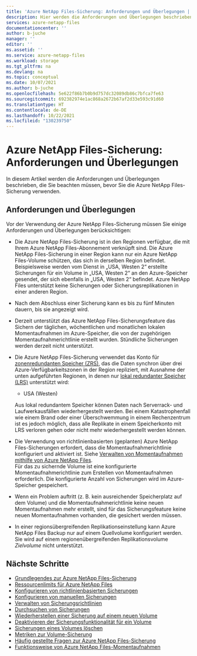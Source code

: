 ```yaml
---
title: 'Azure NetApp Files-Sicherung: Anforderungen und Überlegungen | Microsoft-Dokumentation'
description: Hier werden die Anforderungen und Überlegungen beschrieben, die Sie beachten müssen, bevor Sie die Azure NetApp Files-Sicherung verwenden.
services: azure-netapp-files
documentationcenter: ''
author: b-juche
manager: ''
editor: ''
ms.assetid: ''
ms.service: azure-netapp-files
ms.workload: storage
ms.tgt_pltfrm: na
ms.devlang: na
ms.topic: conceptual
ms.date: 10/07/2021
ms.author: b-juche
ms.openlocfilehash: 5e622f86b7b0b9d757dc32089db86c7bfca7fe63
ms.sourcegitcommit: 692382974e1ac868a2672b67af2d33e593c91d60
ms.translationtype: HT
ms.contentlocale: de-DE
ms.lasthandoff: 10/22/2021
ms.locfileid: "130239750"
---
```

# <a name="requirements-and-considerations-for-azure-netapp-files-backup"></a>Azure NetApp Files-Sicherung: Anforderungen und Überlegungen 

In diesem Artikel werden die Anforderungen und Überlegungen beschrieben, die Sie beachten müssen, bevor Sie die Azure NetApp Files-Sicherung verwenden.

## <a name="requirements-and-considerations"></a>Anforderungen und Überlegungen

Vor der Verwendung der Azure NetApp Files-Sicherung müssen Sie einige Anforderungen und Überlegungen berücksichtigen: 

* Die Azure NetApp Files-Sicherung ist in den Regionen verfügbar, die mit Ihrem Azure NetApp Files-Abonnement verknüpft sind. Die Azure NetApp Files-Sicherung in einer Region kann nur ein Azure NetApp Files-Volume schützen, das sich in derselben Region befindet. Beispielsweise werden vom Dienst in „USA, Westen 2“ erstellte Sicherungen für ein Volume in „USA, Westen 2“ an den Azure-Speicher gesendet, der sich ebenfalls in „USA, Westen 2“ befindet. Azure NetApp Files unterstützt keine Sicherungen oder Sicherungsreplikationen in einer anderen Region.  

* Nach dem Abschluss einer Sicherung kann es bis zu fünf Minuten dauern, bis sie angezeigt wird.

* Derzeit unterstützt das Azure NetApp Files-Sicherungsfeature das Sichern der täglichen, wöchentlichen und monatlichen lokalen Momentaufnahmen im Azure-Speicher, die von der zugehörigen Momentaufnahmerichtlinie erstellt wurden. Stündliche Sicherungen werden derzeit nicht unterstützt.

* Die Azure NetApp Files-Sicherung verwendet das Konto für [zonenredundanten Speicher (ZRS)](../storage/common/storage-redundancy.md#redundancy-in-the-primary-region), das die Daten synchron über drei Azure-Verfügbarkeitszonen in der Region repliziert, mit Ausnahme der unten aufgeführten Regionen, in denen nur [lokal redundanter Speicher (LRS)](../storage/common/storage-redundancy.md#redundancy-in-the-primary-region) unterstützt wird:   

    * USA (Westen)   

    Aus lokal redundantem Speicher können Daten nach Serverrack- und Laufwerkausfällen wiederhergestellt werden. Bei einem Katastrophenfall wie einem Brand oder einer Überschwemmung in einem Rechenzentrum ist es jedoch möglich, dass alle Replikate in einem Speicherkonto mit LRS verloren gehen oder nicht mehr wiederhergestellt werden können. 

* Die Verwendung von richtlinienbasierten (geplanten) Azure NetApp Files-Sicherungen erfordert, dass die Momentaufnahmerichtlinie konfiguriert und aktiviert ist. Siehe [Verwalten von Momentaufnahmen mithilfe von Azure NetApp Files](azure-netapp-files-manage-snapshots.md).   
    Für das zu sichernde Volume ist eine konfigurierte Momentaufnahmerichtlinie zum Erstellen von Momentaufnahmen erforderlich. Die konfigurierte Anzahl von Sicherungen wird im Azure-Speicher gespeichert. 

* Wenn ein Problem auftritt (z. B. kein ausreichender Speicherplatz auf dem Volume) und die Momentaufnahmerichtlinie keine neuen Momentaufnahmen mehr erstellt, sind für das Sicherungsfeature keine neuen Momentaufnahmen vorhanden, die gesichert werden müssen. 

* In einer regionsübergreifenden Replikationseinstellung kann Azure NetApp Files Backup nur auf einem Quellvolume konfiguriert werden. Sie wird auf einem regionenübergreifenden Replikationsvolume *Zielvolume* nicht unterstützt.

## <a name="next-steps"></a>Nächste Schritte

* [Grundlegendes zur Azure NetApp Files-Sicherung](backup-introduction.md)
* [Ressourcenlimits für Azure NetApp Files](azure-netapp-files-resource-limits.md)
* [Konfigurieren von richtlinienbasierten Sicherungen](backup-configure-policy-based.md)
* [Konfigurieren von manuellen Sicherungen](backup-configure-manual.md)
* [Verwalten von Sicherungsrichtlinien](backup-manage-policies.md)
* [Durchsuchen von Sicherungen](backup-search.md)
* [Wiederherstellen einer Sicherung auf einem neuen Volume](backup-restore-new-volume.md)
* [Deaktivieren der Sicherungsfunktionalität für ein Volume](backup-disable.md)
* [Sicherungen eines Volumes löschen](backup-delete.md)
* [Metriken zur Volume-Sicherung](azure-netapp-files-metrics.md#volume-backup-metrics)
* [Häufig gestellte Fragen zur Azure NetApp Files-Sicherung](faq-backup.md)
* [Funktionsweise von Azure NetApp Files-Momentaufnahmen](snapshots-introduction.md)
